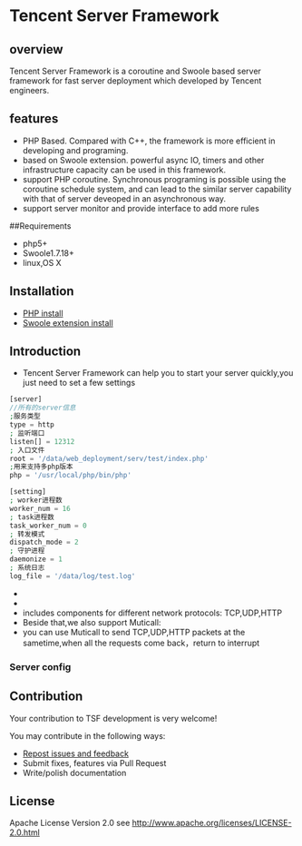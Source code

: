Tencent Server Framework
=======================

## overview

Tencent Server Framework is a coroutine and Swoole based server framework for fast server deployment which developed by Tencent engineers.


## features

- PHP Based. Compared with C++, the framework is more efficient in developing and programing.
- based on Swoole extension. powerful async IO, timers and other infrastructure capacity can be used in this framework.
- support PHP coroutine. Synchronous programing is possible using the coroutine schedule system, and can lead to the similar server capability with that of server deveoped in an asynchronous way.
- support server monitor and provide interface to add more rules 


##Requirements

- php5+ 
- Swoole1.7.18+
- linux,OS X

## Installation
- [PHP install](https://github.com/php/php-src)
- [Swoole extension install](https://github.com/swoole/swoole-src)

## Introduction

- Tencent Server Framework can help you to start your server quickly,you just need to set a few settings
```php
[server]
//所有的server信息
;服务类型 
type = http
; 监听端口
listen[] = 12312
; 入口文件
root = '/data/web_deployment/serv/test/index.php'
;用来支持多php版本
php = '/usr/local/php/bin/php'

[setting]
; worker进程数
worker_num = 16
; task进程数
task_worker_num = 0
; 转发模式
dispatch_mode = 2
; 守护进程
daemonize = 1
; 系统日志
log_file = '/data/log/test.log'

```
- 
- 
- includes components for different network protocols: TCP,UDP,HTTP
- Beside that,we also support Muticall:
- you can use Muticall to send TCP,UDP,HTTP packets at the sametime,when all the requests come back，return to interrupt

### Server config
  



## Contribution

Your contribution to TSF development is very welcome!

You may contribute in the following ways:

* [Repost issues and feedback](https://github.com/tencent-php/tsf/issues)
* Submit fixes, features via Pull Request
* Write/polish documentation


## License
Apache License Version 2.0 see http://www.apache.org/licenses/LICENSE-2.0.html

